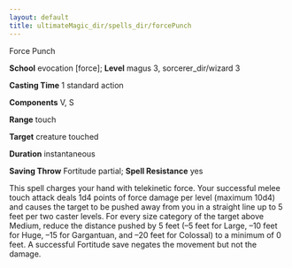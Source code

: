```yaml
---
layout: default
title: ultimateMagic_dir/spells_dir/forcePunch
---
```

Force Punch

**School** evocation [force]; **Level** magus 3, sorcerer_dir/wizard 3

**Casting Time** 1 standard action

**Components** V, S

**Range** touch

**Target** creature touched

**Duration** instantaneous

**Saving Throw** Fortitude partial; **Spell Resistance** yes

This spell charges your hand with telekinetic force. Your successful melee touch attack deals 1d4 points of force damage per level (maximum 10d4) and causes the target to be pushed away from you in a straight line up to 5 feet per two caster levels. For every size category of the target above Medium, reduce the distance pushed by 5 feet (–5 feet for Large, –10 feet for Huge, –15 for Gargantuan, and –20 feet for Colossal) to a minimum of 0 feet. A successful Fortitude save negates the movement but not the damage.

